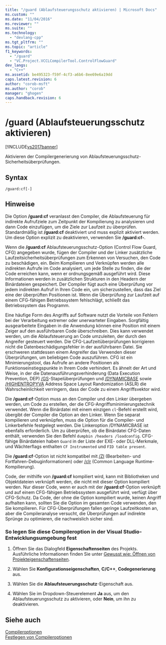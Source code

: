 ```yaml
---
title: "/guard (Ablaufsteuerungsschutz aktivieren) | Microsoft Docs"
ms.custom: ""
ms.date: "11/04/2016"
ms.reviewer: ""
ms.suite: ""
ms.technology: 
  - "devlang-cpp"
ms.tgt_pltfrm: ""
ms.topic: "article"
f1_keywords: 
  - "/guard"
  - "VC.Project.VCCLCompilerTool.ControlFlowGuard"
dev_langs: 
  - "C++"
ms.assetid: be495323-f59f-4cf3-a6b6-8ee69e6a19dd
caps.latest.revision: 6
author: "corob-msft"
ms.author: "corob"
manager: "ghogen"
caps.handback.revision: 6
---
```

# /guard (Ablaufsteuerungsschutz aktivieren)
[!INCLUDE[vs2017banner](../../assembler/inline/includes/vs2017banner.md)]

Aktivieren der Compilergenerierung von Ablaufsteuerungsschutz\-Sicherheitsüberprüfungen.  
  
## Syntax  
  
```  
/guard:cf[-]  
```  
  
## Hinweise  
 Die Option **\/guard:cf** veranlasst den Compiler, die Ablaufsteuerung für indirekte Aufrufziele zum Zeitpunkt der Kompilierung zu analysieren und dann Code einzufügen, um die Ziele zur Laufzeit zu überprüfen. Standardmäßig ist **\/guard:cf** deaktiviert und muss explizit aktiviert werden. Um diese Option explizit zu deaktivieren, verwenden Sie **\/guard:cf\-**.  
  
 Wenn die **\/guard:cf** Ablaufsteuerungsschutz\-Option \(Control Flow Guard, CFG\) angegeben wurde, fügen der Compiler und der Linker zusätzliche Laufzeitsicherheitsüberprüfungen zum Erkennen von Versuchen, den Code zu beschädigen, ein. Beim Kompilieren und Verknüpfen werden alle indirekten Aufrufe im Code analysiert, um jede Stelle zu finden, die der Code erreichen kann, wenn er ordnungsgemäß ausgeführt wird. Diese Informationen werden in zusätzlichen Strukturen in den Headern der Binärdateien gespeichert. Der Compiler fügt auch eine Überprüfung vor jedem indirekten Aufruf in Ihren Code ein, um sicherzustellen, dass das Ziel eine der überprüften Positionen ist. Wenn die Überprüfung zur Laufzeit auf einem CFG\-fähigen Betriebssystem fehlschlägt, schließt das Betriebssystem das Programm.  
  
 Eine häufige Form des Angriffs auf Software nutzt die Vorteile von Fehlern bei der Verarbeitung extremer oder unerwarteter Eingaben. Sorgfältig ausgearbeitete Eingaben in die Anwendung können eine Position mit einem Zeiger auf den ausführbaren Code überschreiben. Dies kann verwendet werden, um die Ablaufsteuerung an Code umzuleiten, der durch den Angreifer gesteuert werden. Die CFG\-Laufzeitüberprüfungen korrigieren nicht die Datenbeschädigungsfehler in der ausführbaren Datei. Sie erschweren stattdessen einem Angreifer das Verwenden dieser Überprüfungen, um beliebigen Code auszuführen. CFG ist ein Minimierungstool, das Aufrufe an andere Positionen als Funktionseinstiegspunkte in Ihrem Code verhindert. Es ähnelt der Art und Weise, in der die Datenausführungsverhinderung \(Data Execution Prevention, DEP\)  [\/GS](../../build/reference/gs-buffer-security-check.md)\-Stapelüberprüfungen und [\/DYNAMICBASE](../../build/reference/dynamicbase-use-address-space-layout-randomization.md) sowie [\/HIGHENTROPYVA](../../build/reference/highentropyva-support-64-bit-aslr.md) Address Space Layout Randomization \(ASLR\) die Wahrscheinlichkeit verringern, dass der Code zu einem Angriffsvektor wird.  
  
 Die **\/guard:cf**\-Option muss an den Compiler und den Linker übergeben werden, um Code zu erstellen, der die CFG\-Angriffsminimierungstechnik verwendet. Wenn die Binärdatei mit einem einzigen `cl`\-Befehl erstellt wird, übergibt der Compiler die Option an den Linker. Wenn Sie separat kompilieren und verknüpfen, muss die Option für die Compiler\- und Linkerbefehle festgelegt werden. Die Linkeroption \/DYNAMICBASE ist ebenfalls erforderlich. Um zu überprüfen, ob die Binärdatei CFG\-Daten enthält, verwenden Sie den Befehl `dumpbin /headers /loadconfig`. CFG\-fähige Binärdateien haben `Guard` in der Liste der EXE\- oder DLL\-Merkmale, und Wächterflags enthalten `CF Instrumented` und `FID table present`.  
  
 Die **\/guard:cf**\-Option ist nicht kompatibel mit [\/ZI](../../build/reference/z7-zi-zi-debug-information-format.md) \(Bearbeiten\- und Fortfahren\-Debuginformationen\) oder [\/clr](../../build/reference/clr-common-language-runtime-compilation.md) \(Common Language Runtime\-Kompilierung\).  
  
 Code, der mithilfe von **\/guard:cf** kompiliert wird, kann mit Bibliotheken und Objektdateien verknüpft werden, die nicht mit dieser Option kompiliert werden. Nur dieser Code, wenn er auch mit der **\/guard:cf**\-Option verknüpft und auf einem CFG\-fähigen Betriebssystem ausgeführt wird, verfügt über CFG\-Schutz. Da Code, der ohne die Option kompiliert wurde, keinen Angriff aufhalten kann, sollten Sie die Option im gesamten Code verwenden, den Sie kompilieren. Für CFG\-Überprüfungen fallen geringe Laufzeitkosten an, aber die Compileranalyse versucht, die Überprüfungen auf indirekte Sprünge zu optimieren, die nachweislich sicher sind.  
  
### So legen Sie diese Compileroption in der Visual Studio\-Entwicklungsumgebung fest  
  
1.  Öffnen Sie das Dialogfeld **Eigenschaftenseiten** des Projekts. Ausführliche Informationen finden Sie unter [Gewusst wie: Öffnen von Projekteigenschaftenseiten](../../misc/how-to-open-project-property-pages.md).  
  
2.  Wählen Sie **Konfigurationseigenschaften**, **C\/C\+\+**, **Codegenerierung** aus.  
  
3.  Wählen Sie die **Ablaufsteuerungsschutz**\-Eigenschaft aus.  
  
4.  Wählen Sie im Dropdown\-Steuerelement **Ja** aus, um den Ablaufsteuerungsschutz zu aktivieren, oder **Nein**, um ihn zu deaktivieren.  
  
## Siehe auch  
 [Compileroptionen](../../build/reference/compiler-options.md)   
 [Festlegen von Compileroptionen](../../build/reference/setting-compiler-options.md)
